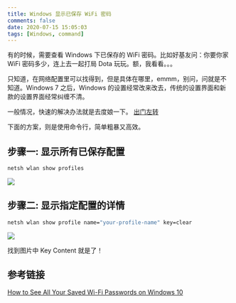 ```yaml
---
title: Windows 显示已保存 WiFi 密码
comments: false
date: 2020-07-15 15:05:03
tags: [Windows, command]
---
```


有的时候，需要查看 Windows 下已保存的 WiFi 密码。比如好基友问：你要你家 WiFi 密码多少，连上去一起打局 Dota 玩玩。额，我看看。。。

只知道，在网络配置里可以找得到，但是具体在哪里，emmm，别问，问就是不知道。Windows 7 之后，Windows 的设置经常改来改去，传统的设置界面和新款的设置界面经常纠缠不清。

一般情况，快速的解决办法就是去度娘一下。  [出门左转](https://www.baidu.com/s?wd=Windows%2010%E6%9F%A5%E7%9C%8Bwifi%E5%AF%86%E7%A0%81)

下面的方案，则是使用命令行，简单粗暴又高效。

## 步骤一: 显示所有已保存配置

``` bat
netsh wlan show profiles
```

![](/images/windows-saved-wifi-password/Windows%20saved%20wifi_1.png)

## 步骤二: 显示指定配置的详情

``` bat
netsh wlan show profile name="your-profile-name" key=clear
```

![](/images/windows-saved-wifi-password/Windows%20saved%20wifi_2.png)

找到图片中 Key Content 就是了！

## 参考链接

[How to See All Your Saved Wi-Fi Passwords on Windows 10](https://www.howtogeek.com/426257/how-to-see-all-your-pcs-saved-wi-fi-passwords/)
